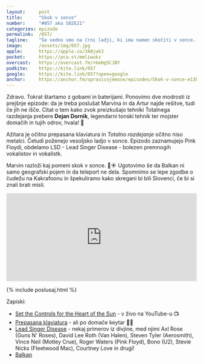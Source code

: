 ```yaml
---
layout: 	post
title:  	"Skok v sonce"
number: 	"#057 aka S02E21"
categories:	epizode
permalink:	/057/
tagline: 	"Še vedno smo na črni ladji, ki ima namen skočiti v sonce. Pogovarjamo se o Pink Floydi, LSD-ju in še čem. Tudi o teleportu, ki ne deluje čisto. Citat prebere Dejan Dornik."
image:		/assets/img/057.jpg
apple:		https://apple.co/3A8jwk3
pocket:		https://pca.st/mmliwukz
overcast:	https://overcast.fm/+beHg5CJBY
podkite:	https://kite.link/057
google:		https://kite.link/057?open=google
anchor:		https://anchor.fm/opravicujemose/episodes/Skok-v-sonce-e13ht5g
---
```


Zdravo. Tokrat štartamo z gobami in baterijami. Ponovimo dve modrosti iz prejšnje epizode: da je treba poslušat Marvina in da Artur najde rešitve, tudi če jih ne išče. Citat o tem kako zvok preizkušajo tehniki Totalnega razdejanja prebere **Dejan Dornik**, legendarni tonski tehnik ter mojster domačih in tujih odrov, hvala! 🙏 

Ažitara je očitno prepasana klaviatura in _Totalno razdejanje_ očitno niso metalci. Četudi poženejo vesoljsko ladjo v sonce. Epizodo zaznamujejo Pink Floydi, obdelamo LSD - Lead Singer Disease - bolezen premnogih vokalistov in vokalistk. 

Marvin razloži kaj pomeni skok v sonce. 🚀☀️ Ugotovimo še da Balkan ni samo geografski pojem in da teleport ne dela. Spomnimo se lepe zgodbe o čudežu na Kakrafoonu in špekuliramo kako skregani bi bili Slovenci, če bi si znali brati misli. 

<iframe src="https://open.spotify.com/embed/episode/2SiayjWPkjRiETSW0E7sAj" width="100%" height="232" frameBorder="0" allowtransparency="true" allow="encrypted-media"></iframe>

{% include poslusaj.html %}

Zapiski:
- [Set the Controls for the Heart of the Sun](https://www.youtube.com/watch?v=8RbXIMZmVv8) - v živo na YouTube-u 📺
- [Prepasana klaviatura](https://en.wikipedia.org/wiki/Keytar) - ali po domače keytar 🎸🎹
- [Lead Singer Disease](https://bourbonandvinyl.net/2016/07/03/the-bourbonandvinyl-worst-cases-of-lsd-lead-singer-disease/) - nekaj primerov iz divjine, med njimi Axl Rose (Guns N' Roses), David Lee Roth (Van Halen), Steven Tyler (Aerosmith), Vince Neil (Motley Crue), Roger Waters (Pink Floyd), Bono (U2), Stevie Nicks (Fleetwood Mac), Courtney Love in drugi!
- [Balkan](https://sl.wikipedia.org/wiki/Balkan)